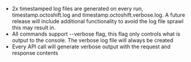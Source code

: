 - 2x timestamped log files are generated on every run, timestamp.octoshift.log and timestamp.octoshift.verbose.log. A future release will include additional functionality to avoid the log file sprawl this may result in.
- All commands support --verbose flag, this flag only controls what is output to the console. The verbose log file will always be created
- Every API call will generate verbose output with the request and response contents
